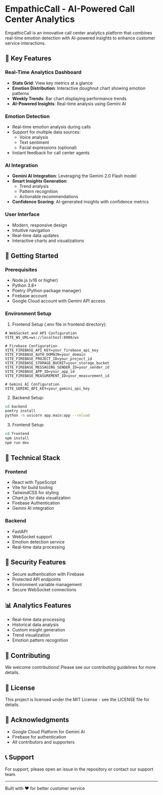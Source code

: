 # EmpathicCall - AI-Powered Call Center Analytics

EmpathicCall is an innovative call center analytics platform that combines real-time emotion detection with AI-powered insights to enhance customer service interactions.

## 🌟 Key Features

### Real-Time Analytics Dashboard
- **Stats Grid**: View key metrics at a glance
- **Emotion Distribution**: Interactive doughnut chart showing emotion patterns
- **Weekly Trends**: Bar chart displaying performance trends
- **AI-Powered Insights**: Real-time analysis using Gemini AI

### Emotion Detection
- Real-time emotion analysis during calls
- Support for multiple data sources:
  - Voice analysis
  - Text sentiment
  - Facial expressions (optional)
- Instant feedback for call center agents

### AI Integration
- **Gemini AI Integration**: Leveraging the Gemini 2.0 Flash model
- **Smart Insights Generation**: 
  - Trend analysis
  - Pattern recognition
  - Actionable recommendations
- **Confidence Scoring**: AI-generated insights with confidence metrics

### User Interface
- Modern, responsive design
- Intuitive navigation
- Real-time data updates
- Interactive charts and visualizations

## 🚀 Getting Started

### Prerequisites
- Node.js (v16 or higher)
- Python 3.8+
- Poetry (Python package manager)
- Firebase account
- Google Cloud account with Gemini API access

### Environment Setup

1. Frontend Setup (.env file in frontend directory):
```env
# WebSocket and API Configuration
VITE_WS_URL=ws://localhost:8000/ws

# Firebase Configuration
VITE_FIREBASE_API_KEY=your_firebase_api_key
VITE_FIREBASE_AUTH_DOMAIN=your_domain
VITE_FIREBASE_PROJECT_ID=your_project_id
VITE_FIREBASE_STORAGE_BUCKET=your_storage_bucket
VITE_FIREBASE_MESSAGING_SENDER_ID=your_sender_id
VITE_FIREBASE_APP_ID=your_app_id
VITE_FIREBASE_MEASUREMENT_ID=your_measurement_id

# Gemini AI Configuration
VITE_GEMINI_API_KEY=your_gemini_api_key
```

2. Backend Setup:
```bash
cd backend
poetry install
python -m uvicorn app.main:app --reload
```

3. Frontend Setup:
```bash
cd frontend
npm install
npm run dev
```

## 🔧 Technical Stack

### Frontend
- React with TypeScript
- Vite for build tooling
- TailwindCSS for styling
- Chart.js for data visualization
- Firebase Authentication
- Gemini AI integration

### Backend
- FastAPI
- WebSocket support
- Emotion detection service
- Real-time data processing

## 🔐 Security Features
- Secure authentication with Firebase
- Protected API endpoints
- Environment variable management
- Secure WebSocket connections

## 📊 Analytics Features
- Real-time data processing
- Historical data analysis
- Custom insight generation
- Trend visualization
- Emotion pattern recognition

## 🤝 Contributing
We welcome contributions! Please see our contributing guidelines for more details.

## 📝 License
This project is licensed under the MIT License - see the LICENSE file for details.

## 🙏 Acknowledgments
- Google Cloud Platform for Gemini AI
- Firebase for authentication
- All contributors and supporters

## 📞 Support
For support, please open an issue in the repository or contact our support team.

---
Built with ❤️ for better customer service 